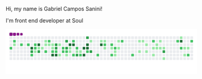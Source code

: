 Hi, my name is Gabriel Campos Sanini!

I'm front end developer at Soul

![snake gif](https://github.com/Gsanini/Gsanini/blob/output/github-contribution-grid-snake.gif)
